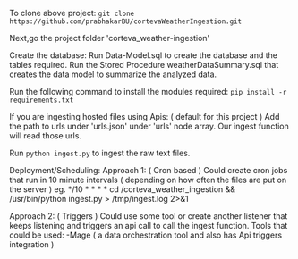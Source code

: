 To clone above project:
```git clone https://github.com/prabhakarBU/cortevaWeatherIngestion.git```

Next,go the project folder 'corteva_weather-ingestion'

Create the database:
Run Data-Model.sql to create the database and the tables required.
Run the Stored Procedure weatherDataSummary.sql that creates the data model to summarize the analyzed data.

Run the following command to install the modules required:
```pip install -r requirements.txt```

If you are ingesting hosted files using Apis: ( default for this project )
Add the path to urls under 'urls.json' under 'urls' node array.
Our ingest function will read those urls.

Run ``` python ingest.py ``` to ingest the raw text files.

Deployment/Scheduling:
Approach 1: ( Cron based )
Could create cron jobs that run in 10 minute intervals ( depending on how often the files are put on the server )
eg. */10 * * * * cd /corteva_weather_ingestion && /usr/bin/python ingest.py > /tmp/ingest.log 2>&1

Approach 2: ( Triggers )
Could use some tool or create another listener that keeps listening and triggers an api call to call 
the ingest function.
Tools that could be used:
-Mage ( a data orchestration tool and also has Api triggers integration )